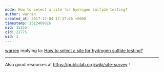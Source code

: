 ```yaml
---
node: How to select a site for hydrogen sulfide testing?
author: warren
created_at: 2017-12-04 17:37:06 +0000
timestamp: 1512409026
nid: 15255
cid: 22775
uid: 1
---
```




[warren](../profile/warren) replying to: [How to select a site for hydrogen sulfide testing?](../notes/warren/11-28-2017/how-to-select-a-site-for-hydrogen-sulfide-testing)

----
Also good resources at https://publiclab.org/wiki/site-survey !